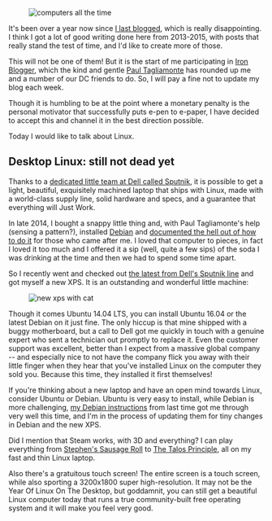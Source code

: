<figure>
<img title="computers all the time" src="https://konklone.com/assets/images/blog/hollywood-2.gif" />
</figure>

It's been over a year now since [I last blogged](https://konklone.com/post/were-deprecating-http-and-its-going-to-be-okay), which is really disappointing. I think I got a lot of good writing done here from 2013-2015, with posts that really stand the test of time, and I'd like to create more of those.

This will not be one of them! But it is the start of me participating in [Iron Blogger](https://mako.cc/copyrighteous/the-global-iron-blogger-network), which the kind and gentle [Paul Tagliamonte](https://twitter.com/paultag) has rounded up me and a number of our DC friends to do. So, I will pay a fine not to update my blog each week.

Though it is humbling to be at the point where a monetary penalty is the personal motivator that successfully puts e-pen to e-paper, I have decided to accept this and channel it in the best direction possible.

Today I would like to talk about Linux.

## Desktop Linux: still not dead yet

Thanks to a [dedicated little team at Dell called Sputnik](http://www.infoworld.com/article/3046115/linux/love-linux-dude-youre-getting-a-dell.html), it is possible to get a light, beautiful, exquisitely machined laptop that ships with Linux, made with a world-class supply line, solid hardware and specs, and a guarantee that everything will Just Work.

In late 2014, I bought a snappy little thing and, with Paul Tagliamonte's help (sensing a pattern?), installed [Debian](https://en.wikipedia.org/wiki/Debian) and [documented the hell out of how to do it](https://github.com/konklone/debian/blob/c318b7f061c666ca9d41d1925c475dfdec9669b8/installing.md#you-will-also-need-a-computer) for those who came after me. I loved that computer to pieces, in fact I loved it too much and I offered it a sip (well, quite a few sips) of the soda I was drinking at the time and then we had to spend some time apart.

So I recently went and checked out [the latest from Dell's Sputnik line](https://www.dell.com/sputnik) and got myself a new XPS. It is an outstanding and wonderful little machine:

<figure>
<img title="new xps with cat" src="https://konklone.com/assets/images/blog/new-xps-with-cat.jpg" />
</figure>

Though it comes Ubuntu 14.04 LTS, you can install Ubuntu 16.04 or the latest Debian on it just fine. The only hiccup is that mine shipped with a buggy motherboard, but a call to Dell got me quickly in touch with a genuine expert who sent a technician out promptly to replace it. Even the customer support was excellent, better than I expect from a massive global company -- and especially nice to not have the company flick you away with their little finger when they hear that you've installed Linux on the computer they sold you. Because this time, they installed it first themselves!

If you're thinking about a new laptop and have an open mind towards Linux, consider Ubuntu or Debian. Ubuntu is very easy to install, while Debian is more challenging, [my Debian instructions](https://github.com/konklone/debian/blob/master/installing.md) from last time got me through very well this time, and I'm in the process of updating them for tiny changes in Debian and the new XPS.

Did I mention that Steam works, with 3D and everything? I can play everything from [Stephen's Sausage Roll](http://www.stephenssausageroll.com/) to [The Talos Principle](http://store.steampowered.com/app/257510/), all on my fast and thin Linux laptop.

Also there's a gratuitous touch screen! The entire screen is a touch screen, while also sporting a 3200x1800 super high-resolution. It may not be the Year Of Linux On The Desktop, but goddamnit, you can still get a beautiful Linux computer today that runs a true community-built free operating system and it will make you feel very good.